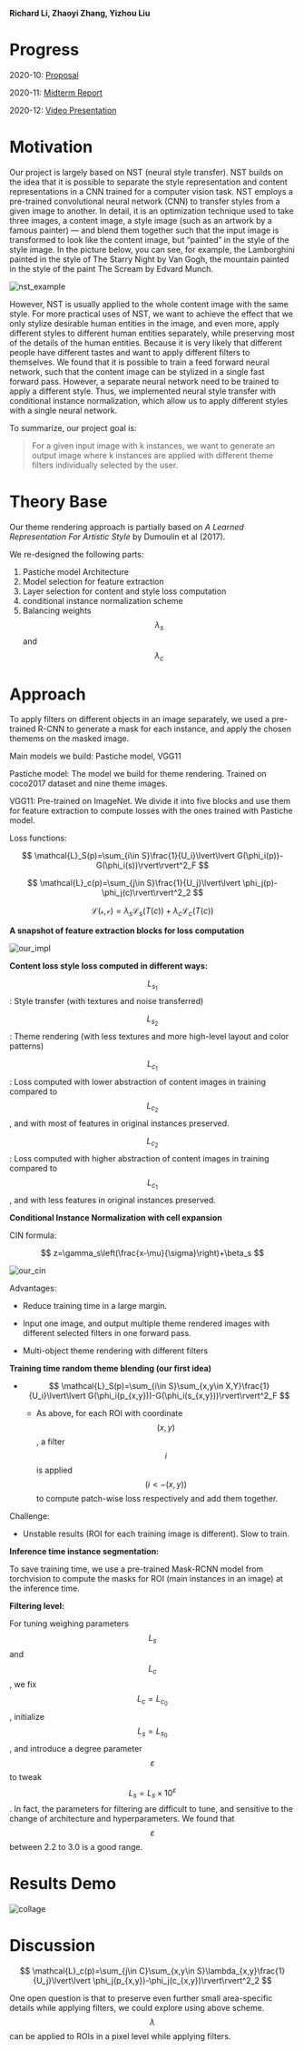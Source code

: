 <script src="https://cdn.mathjax.org/mathjax/latest/MathJax.js?config=TeX-AMS-MML_HTMLorMML" type="text/javascript"></script>

**Richard Li, Zhaoyi Zhang, Yizhou Liu**

# Progress

2020-10: [Proposal](cs639-project-proposal.pdf)

2020-11: [Midterm Report](cs639-midterm-report.pdf)

2020-12: [Video Presentation](https://drive.google.com/file/d/1f4H_W_G-7WB6lFER-wLqrIqXp_lyiHRv/view?usp=sharing)

# Motivation

Our project is largely based on NST (neural style transfer). NST builds on the idea that it is possible to separate the style representation and content representations in a CNN trained for a computer vision task. NST employs a pre-trained convolutional neural network (CNN) to transfer styles from a given image to another. In detail, it is an optimization technique used to take three images, a content image, a style image (such as an artwork by a famous painter) — and blend them together such that the input image is transformed to look like the content image, but “painted” in the style of the style image. In the picture below, you can see, for example, the Lamborghini painted in the style of The Starry Night by Van Gogh, the mountain painted in the style of the paint The Scream by Edvard Munch.

![nst_example](img/nst.jpeg)

However, NST is usually applied to the whole content image with the same style. For more practical uses of NST, we want to achieve the effect that we only stylize desirable human entities in the image, and even more, apply different styles to different human entities separately, while preserving most of the details of the human entities. Because it is very likely that different people have different tastes and want to apply different filters to themselves. We found that it is possible to train a feed forward neural network, such that the content image can be stylized in a single fast forward pass. However, a separate neural network need to be trained to apply a different style. Thus, we implemented neural style transfer with conditional instance normalization, which allow us to apply different styles with a single neural network.

To summarize, our project goal is:

> For a given input image with k instances, we want to generate an output image where k instances are applied with different theme filters individually selected by the user.

# Theory Base

Our theme rendering approach is partially based on *A Learned Representation For Artistic Style* by Dumoulin et al (2017).

We re-designed the following parts:

1. Pastiche model Architecture
2. Model selection for feature extraction
3. Layer selection for content and style loss computation
4. conditional instance normalization scheme
5. Balancing weights $$\lambda_s$$ and $$\lambda_c$$

# Approach

To apply filters on different objects in an image separately, we used a pre-trained R-CNN to generate a mask for each instance, and apply the chosen themems on the masked image.

Main models we build: Pastiche model, VGG11

Pastiche model: The model we build for theme rendering. Trained on coco2017 dataset and nine theme images.

VGG11: Pre-trained on ImageNet. We divide it into five blocks and use them for feature extraction to compute losses with the ones trained with Pastiche model.

Loss functions:

$$
\mathcal{L}_S(p)=\sum_{i\in S}\frac{1}{U_i}\lvert\lvert G(\phi_i(p))-G(\phi_i(s))\rvert\rvert^2_F
$$

$$
\mathcal{L}_c(p)=\sum_{j\in S}\frac{1}{U_j}\lvert\lvert \phi_j(p)-\phi_j(c)\rvert\rvert^2_2
$$

$$
\mathcal{L(s,c)}=\lambda_s\mathcal{L}_s(T(c))+\lambda_c\mathcal{L}_c(T(c))
$$


**A snapshot of feature extraction blocks for loss computation**

![our_impl](img/loss_computation.png)

**Content loss style loss computed in different ways:**

$$L_{s_1}$$: Style transfer (with textures and noise transferred)

$$L_{s_2}$$: Theme rendering (with less textures and more high-level layout and color patterns)

$$L_{c_1}$$: Loss computed with lower abstraction of content images in training compared to $$L_{c_2}$$, and with most of features in original instances preserved.

$$L_{c_2}$$: Loss computed with higher abstraction of content images in training compared to $$L_{c_1}$$, and with less features in original instances preserved.

**Conditional Instance Normalization with cell expansion**

CIN formula:

$$
z=\gamma_s\left(\frac{x-\mu}{\sigma}\right)+\beta_s
$$

![our_cin](img/our_cin.png)

Advantages: 

- Reduce training time in a large margin.

- Input one image, and output multiple theme rendered images with different selected filters in one forward pass.

- Multi-object theme rendering with different filters

**Training time random theme blending (our first idea)**

- $$
  \mathcal{L}_S(p)=\sum_{i\in S}\sum_{x,y\in X,Y}\frac{1}{U_i}\lvert\lvert G(\phi_i(p_{x,y}))-G(\phi_i(s_{x,y}))\rvert\rvert^2_F
  $$

  - As above, for each ROI with coordinate $$(x, y)$$, a filter $$i$$ is applied $$(i <- (x, y))$$ to compute patch-wise loss respectively and add them together.

Challenge:

- Unstable results (ROI for each training image is different). Slow to train.

**Inference time instance segmentation:**

To save training time, we use a pre-trained Mask-RCNN model from torchvision to compute the masks for ROI (main instances in an image) at the inference time.

**Filtering level:**

For tuning weighing parameters $$L_s$$ and $$L_c$$, we fix $$L_c=L_{c_0}$$, initialize $$L_s=L_{s_0}$$, and introduce a degree parameter $$\varepsilon$$ to tweak $$L_s=L_s\times10^\varepsilon$$. In fact, the parameters for filtering are difficult to tune, and sensitive to the change of architecture and hyperparameters. We found that $$\varepsilon$$ between 2.2 to 3.0 is a good range.

# Results Demo

![collage](img/collage.png)

# Discussion

$$
\mathcal{L}_c(p)=\sum_{j\in C}\sum_{x,y\in S}\lambda_{x,y}\frac{1}{U_j}\lvert\lvert \phi_j(p_{x,y})-\phi_j(c_{x,y})\rvert\rvert^2_2
$$

One open question is that to preserve even further small area-specific details while applying filters, we could explore using above scheme. $$\lambda$$ can be applied to ROIs in a pixel level while applying filters.
